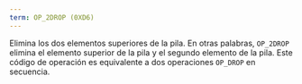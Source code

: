 ```yaml
---
term: OP_2DROP (0XD6)
---
```


Elimina los dos elementos superiores de la pila. En otras palabras, `OP_2DROP` elimina el elemento superior de la pila y el segundo elemento de la pila. Este código de operación es equivalente a dos operaciones `OP_DROP` en secuencia.